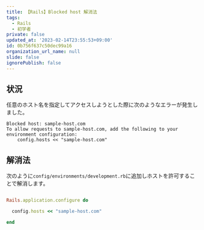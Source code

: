 ```yaml
---
title: 【Rails】Blocked host 解消法
tags:
  - Rails
  - 初学者
private: false
updated_at: '2023-02-14T23:55:53+09:00'
id: 0b756f637c50dec99a16
organization_url_name: null
slide: false
ignorePublish: false
---
```

## 状況

任意のホスト名を指定してアクセスしようとした際に次のようなエラーが発生しました。

```
Blocked host: sample-host.com
To allow requests to sample-host.com, add the following to your environment configuration:
    config.hosts << "sample-host.com"

```

## 解消法

次のように`config/environments/development.rb`に追加しホストを許可することで解消します。

```rb:development.rb

Rails.application.configure do

  config.hosts << "sample-host.com"

end

```
